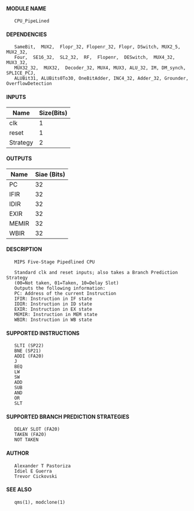#### MODULE NAME
       CPU_PipeLined

#### DEPENDENCIES
       SameBit,  MUX2,  Flopr_32, Flopenr_32, Flopr, DSwitch, MUX2_5, MUX2_32,
       Four,  SE16_32,  SL2_32,  RF,  Flopenr,  DESwitch,  MUX4_32,   MUX3_32,
       MUX32_32,  MUX32,  Decoder_32, MUX4, MUX3, ALU_32, IM, DM_synch, SPLICE_PCJ, 
       ALUBit31, ALUBits0To30, OneBitAdder, INC4_32, Adder_32, Grounder, OverflowDetection

#### INPUTS
Name  | Size(Bits)
-------|------------
clk  |     1      
reset |     1   
Strategy  | 2

#### OUTPUTS
Name  | Siae (Bits)
------|------------
PC  | 32
IFIR  | 32
IDIR  | 32
EXIR  | 32
MEMIR | 32
WBIR  | 32

#### DESCRIPTION
       MIPS Five-Stage Pipedlined CPU

       Standard clk and reset inputs; also takes a Branch Prediction Strategy
       (00=Not taken, 01=Taken, 10=Delay Slot)
       Outputs the following information:
       PC: Address of the current Instruction
       IFIR: Instruction in IF state
       IDIR: Instruction in ID state
       EXIR: Instruction in EX state
       MEMIR: Instruction in MEM state
       WBIR: Instruction in WB state

#### SUPPORTED INSTRUCTIONS
       SLTI (SP22)
       BNE (SP21)
       ADDI (FA20)
       J
       BEQ
       LW
       SW
       ADD
       SUB
       AND
       OR
       SLT

#### SUPPORTED BRANCH PREDICTION STRATEGIES
       DELAY SLOT (FA20)
       TAKEN (FA20)
       NOT TAKEN


#### AUTHOR
       Alexander T Pastoriza
       Idiel E Guerra
       Trevor Cickovski

#### SEE ALSO
       qms(1), modclone(1)
